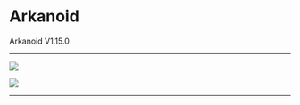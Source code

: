 # Arkanoid
Arkanoid V1.15.0

***

![](https://en.wikipedia.org/wiki/File:Circle_radians.gif)


![](http://centros5.pntic.mec.es/ies.de.melilla/img_2/trrig_graf_02.gif)



***


